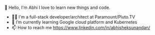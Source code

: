 👋 Hello, I'm Abhi
I love to learn new things and code.
- 👨‍💻 I'm a full-stack developer/architect at Paramount/Pluto.TV
- 🌱 I’m currently learning Google cloud platform and Kubernetes
- 📫 How to reach me https://www.linkedin.com/in/abhisheksunandan/ 

<!---
AbhiHub01/AbhiHub01 is a ✨ special ✨ repository because its `README.md` (this file) appears on your GitHub profile.
You can click the Preview link to take a look at your changes.
--->

